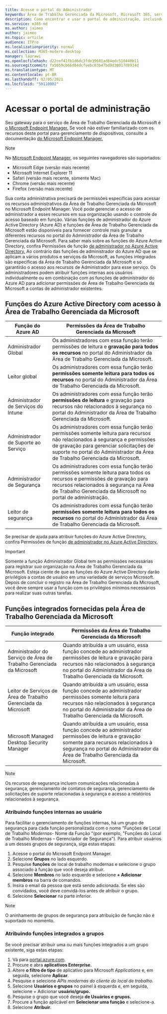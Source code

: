 ```yaml
---
title: Acesse o portal do Administrador
keywords: Área de Trabalho Gerenciada da Microsoft, Microsoft 365, serviço, documentação
description: Como encontrar e usar o portal de administração, incluindo controlar o acesso a ele.
ms.service: m365-md
ms.author: jaimeo
author: jaimeo
ms.topic: article
audience: ITPro
ms.localizationpriority: normal
ms.collection: M365-modern-desktop
manager: laurawi
ms.openlocfilehash: d22cef41fb1d6dc3fde39681ad84edc510440b11
ms.sourcegitcommit: fa5659cb66d84dcfeebc03b47bd9d38017d8934d
ms.translationtype: MT
ms.contentlocale: pt-BR
ms.lasthandoff: 02/05/2021
ms.locfileid: "50110002"
---
```

# <a name="access-the-admin-portal"></a>Acessar o portal de administração

Seu gateway para o serviço de Área de Trabalho Gerenciada da Microsoft é [o Microsoft Endpoint Manager.](https://endpoint.microsoft.com/) Se você não estiver familiarizado com os recursos deste portal para gerenciamento de dispositivos, consulte a documentação [do Microsoft Endpoint Manager.](https://docs.microsoft.com/mem/)

> [!NOTE]
> No [Microsoft Endpoint Manager,](https://endpoint.microsoft.com/) os seguintes navegadores são suportados:
> - Microsoft Edge (versão mais recente)
> - Microsoft Internet Explorer 11
> - Safari (versão mais recente, somente Mac)
> - Chrome (versão mais recente)
> - Firefox (versão mais recente)

Sua conta administrativa precisará de permissões específicas para acessar os recursos administrativos da Área de Trabalho Gerenciada da Microsoft no Microsoft Endpoint Manager. Você pode gerenciar o acesso de administrador a esses recursos em sua organização usando o controle de acesso baseado em função. Várias funções de administrador do Azure Active Directory (Azure AD) e funções de Área de Trabalho Gerenciada da Microsoft estão disponíveis para fornecer controle mais granular a diferentes recursos no portal do Administrador da Área de Trabalho Gerenciada da Microsoft. Para saber mais sobre as funções do Azure Active Directory, confira Permissões de função [de administrador no Azure Active Directory.](https://docs.microsoft.com/azure/active-directory/users-groups-roles/directory-assign-admin-roles) Ao contrário das funções de administrador do Azure AD que se aplicam a vários produtos e serviços da Microsoft, as funções integrados são específicas da Área de Trabalho Gerenciada da Microsoft e só garantirão o acesso aos recursos de Administrador para esse serviço. Os administradores podem atribuir funções internas aos usuários individualmente ou em combinação com as funções de administrador do Azure AD para adicionar permissões de Área de Trabalho Gerenciada da Microsoft a contas de administrador existentes.

## <a name="azure-active-directory-roles-with-microsoft-managed-desktop-access"></a>Funções do Azure Active Directory com acesso à Área de Trabalho Gerenciada da Microsoft

|Função do Azure AD  |Permissões da Área de Trabalho Gerenciada da Microsoft  |
|---------|---------|
|Administrador Global     | Os administradores com essa função terão permissões de leitura e **gravação para todos os recursos** no portal do Administrador da Área de Trabalho Gerenciada da Microsoft.         |
|Leitor global     | Os administradores com essa função terão **permissões somente leitura para todos os recursos** no portal do Administrador da Área de Trabalho Gerenciada da Microsoft.         |
|Administrador de Serviços do Intune     |  Os administradores com essa função terão **permissões de leitura** e gravação para recursos não relacionados à segurança no portal do Administrador da Área de Trabalho Gerenciada da Microsoft.       |
|Administrador de Suporte ao Serviço     | Os administradores com  essa função terão permissões somente leitura  para recursos não relacionados à segurança e permissões de gravação para gerenciar solicitações de suporte no portal do Administrador da Área de Trabalho Gerenciada da Microsoft.         |
|Administrador de Segurança | Os administradores com  essa função terão permissões somente  leitura para todos os recursos e permissões de gravação para recursos relacionados à segurança na Área de Trabalho Gerenciada da Microsoft no portal de administração. |
|Leitor de segurança |Os administradores com essa função terão **permissões somente leitura para todos os recursos** no portal do Administrador da Área de Trabalho Gerenciada da Microsoft.|

Se precisar de ajuda para atribuir funções do Azure Active Directory, confira Permissões de função [de administrador no Azure Active Directory.](https://docs.microsoft.com/azure/active-directory/users-groups-roles/directory-assign-admin-roles)

> [!IMPORTANT]
> Somente a função Administrador Global tem as permissões necessárias para registrar *sua* organização na Área de Trabalho Gerenciada da Microsoft. Esteja ciente de que as funções do Azure Active Directory darão privilégios a contas de usuário em uma variedade de serviços Microsoft. Depois de concluir o registro na Área de Trabalho  Gerenciada da Microsoft, você deve sempre usar a função com os privilégios mínimos necessários para realizar suas outras tarefas.

## <a name="built-in-roles-provided-by-microsoft-managed-desktop"></a>Funções integrados fornecidas pela Área de Trabalho Gerenciada da Microsoft


|Função integrado  |Permissões da Área de Trabalho Gerenciada da Microsoft  |
|---------|---------|
|Administrador do Serviço de Área de Trabalho Gerenciada da Microsoft  | Quando atribuída a um usuário, essa  função concede ao administrador permissões de leitura e gravação para recursos não relacionados à segurança no portal do Administrador da Área de Trabalho Gerenciada da Microsoft.  |
|Leitor de Serviços de Área de Trabalho Gerenciada da Microsoft | Quando atribuída a um usuário, essa  função concede ao administrador permissões somente leitura para recursos não relacionados à segurança no portal do Administrador da Área de Trabalho Gerenciada da Microsoft. |
|Microsoft Managed Desktop Security Manager |Quando atribuída a um usuário, essa  função concede ao administrador permissões de leitura e gravação somente para recursos relacionados à segurança no portal do Administrador da Área de Trabalho Gerenciada da Microsoft.   |

> [!NOTE]
> Os recursos de segurança incluem comunicações relacionadas à segurança, gerenciamento de contatos de segurança, gerenciamento de solicitações de suporte relacionadas à segurança e acesso a relatórios relacionados à segurança. 

### <a name="assigning-built-in-roles-to-user"></a>Atribuindo funções internas ao usuário

Para facilitar o gerenciamento de funções internas, há um grupo de segurança para cada função personalizada com o nome "Funções de Local de Trabalho _Modernas_- Nome da Função "(por exemplo, "Funções do Local de Trabalho Modernas – Gerenciador de Segurança"). Para atribuir usuários a um desses grupos de segurança, siga estas etapas:
1.  Acesse o portal do Microsoft Endpoint Manager.
2.  Selecione **Grupos** no lado esquerdo.
3.  Pesquise **funções** de local de trabalho modernas e selecione o grupo associado à função que você deseja atribuir. 
4.  Selecione **Membros** no lado esquerdo e selecione **+ Adicionar membros** na barra de comandos.
5.  Insira o email da pessoa que está sendo adicionada. Se eles são convidados, você deve convidá-los antes de atribuir o grupo.
6.  Selecione **Selecionar** na parte inferior.

> [!NOTE]
> O aninhamento de grupos de segurança para atribuição de função não é suportado no momento. 

### <a name="assigning-built-in-roles-to-groups"></a>Atribuindo funções integrados a grupos

Se você precisar atribuir uma ou mais funções integrados a um grupo existente, siga estas etapas:
1. Vá para [portal.azure.com](https://portal.azure.com/).
2. Procure e abra **aplicativos Enterprise.**
3. Altere **o filtro de tipo** de aplicativo para Microsoft _Applications_ e, em seguida, selecione **Aplicar**.
4. Pesquise e selecione _APIs modernas do cliente do local de trabalho._
5. Selecione **Usuários e grupos** no painel à esquerda e, em seguida, selecione + Adicionar **usuário/grupo.**
6. Pesquise o grupo que você deseja **de Usuários e grupos.**
7. Procure a função aplicável em **Selecionar uma função** e selecione-a.
8. Selecione **Atribuir**.
 
